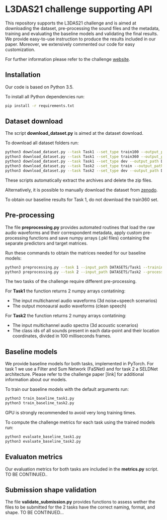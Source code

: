 # L3DAS21 challenge supporting API
This repository supports the L3DAS21 challenge and is aimed at downloading the dataset, pre-processing the sound files and the metadata, training and evaluating the baseline models and validating the final results.
We provide easy-to-use instruction to produce the results included in our paper.
Moreover, we extensively commented our code for easy customization.

For further information please refer to the challenge [website](https://sites.google.com/uniroma1.it/l3das/home?authuser=0).



## Installation
Our code is based on Python 3.5.

To install all Python dependencies run:
```bash
pip install -r requirements.txt
```
## Dataset download
The script **download_dataset.py** is aimed at the dataset download.

To download all dataset folders run:
```bash
python3 download_dataset.py --task Task1 --set_type train100 --output_path DATASETS/Task1
python3 download_dataset.py --task Task1 --set_type train360 --output_path DATASETS/Task1
python3 download_dataset.py --task Task1 --set_type dev --output_path DATASETS/Task1
python3 download_dataset.py --task Task2 --set_type train --output_path DATASETS/Task2
python3 download_dataset.py --task Task2 --set_type dev --output_path DATASETS/Task2
```
These scripts automatically extract the archives and delete the zip files.

Alternatively, it is possible to manually download the dataset from [zenodo](https://zenodo.org/record/4642005#.YGcX-hMzaAx).

To obtain our baseline results for Task 1, do not download the train360 set.


## Pre-processing
The file **preprocessing.py** provides automated routines that load the raw audio waveforms and their correspondent metadata, apply custom pre-processing functions and save numpy arrays (.pkl files) containing the separate predictors and target matrices.

Run these commands to obtain the matrices needed for our baseline models:
```bash
python3 preprocessing.py --task 1 --input_path DATASETS/Task1 --training_set train100 --processsing_type waveform --num_mics 1 --segmentation_len 2
python3 preprocessing.py --task 2 --input_path DATASETS/Task2 --processsing_type stft --num_mics 1 --frame_len 100
```
The two tasks of the challenge require different pre-processing.

For **Task1** the function returns 2 numpy arrays contatining:
* The input multichannel audio waveforms (3d noise+speech scenarios)
* The output monoaural audio waveforms (clean speech)

For **Task2** the function returns 2 numpy arrays contatining:
* The input multichannel audio spectra (3d acoustic scenarios)
* The class ids of all sounds present in each data-point and their location coordinates, divided in 100 milliseconds frames.



## Baseline models
We provide baseline models for both tasks, implemented in PyTorch. For task 1 we use a Filter and Sum Network (FaSNet) and for task 2 a SELDNet architecture. Please refer to the challenge paper [link] for additional information about our models.

To train our baseline models with the default arguments run:
```bash
python3 train_baseline_task1.py
python3 train_baseline_task2.py
```

GPU is strongly recommended to avoid very long training times.

To compute the challenge metrics for each task using the trained models run:
```bash
python3 evaluate_baseline_task1.py
python3 evaluate_baseline_task2.py
```
## Evaluaton metrics
Our evaluation metrics for both tasks are included in the **metrics.py** script.
TO BE CONTINUED..

## Submission shape validation
The file **validate_submission.py** provides functions to assess wether the files to be submitted for the 2 tasks have the correct naming, format, and shape.
TO BE CONTINUED... 

